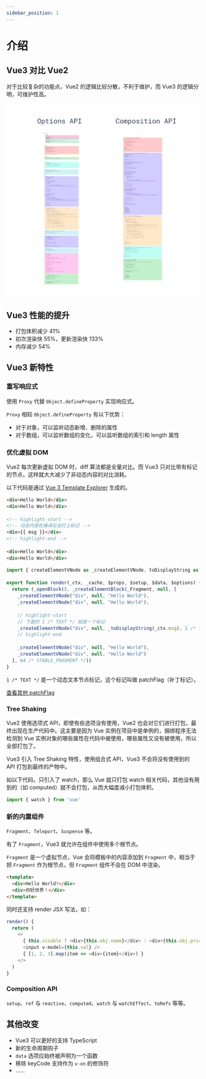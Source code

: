 ```yaml
---
sidebar_position: 1
---
```


# 介绍

## Vue3 对比 Vue2

对于比较复杂的功能点，Vue2 的逻辑比较分散，不利于维护，而 Vue3 的逻辑分明，可维护性高。

![img.png](img.png)

## Vue3 性能的提升

- 打包体积减少 41%
- 初次渲染快 55%，更新渲染快 133%
- 内存减少 54%

## Vue3 新特性

### 重写响应式

使用 `Proxy` 代替 `Object.defineProperty` 实现响应式。

`Proxy` 相较 `Object.defineProperty` 有以下优势：

- 对于对象，可以监听动态新增、删除的属性
- 对于数组，可以监听数组的变化，可以监听数组的索引和 length 属性

### 优化虚拟 DOM

Vue2 每次更新虚拟 DOM 时，diff 算法都是全量对比。而 Vue3 只对比带有标记的节点，这样就大大减少了非动态内容的对比消耗。

以下代码是通过 [Vue 3 Template Explorer](https://template-explorer.vuejs.org/) 生成的。

```html title="DOM 节点"
<div>Hello World</div>
<div>Hello World</div>

<!-- highlight-start -->
<!-- 动态内容在编译后会打上标记 -->
<div>{{ msg }}</div>
<!-- highlight-end -->

<div>Hello World</div>
<div>Hello World</div>
```

```js title="Vue3 编译后的 VDOM"
import { createElementVNode as _createElementVNode, toDisplayString as _toDisplayString, Fragment as _Fragment, openBlock as _openBlock, createElementBlock as _createElementBlock } from "vue"

export function render(_ctx, _cache, $props, $setup, $data, $options) {
  return (_openBlock(), _createElementBlock(_Fragment, null, [
    _createElementVNode("div", null, "Hello World"),
    _createElementVNode("div", null, "Hello World"),
    
    // highlight-start
    // 下面的 1 /* TEXT */ 就是一个标记
    _createElementVNode("div", null, _toDisplayString(_ctx.msg), 1 /* TEXT */),
    // highlight-end
    
    _createElementVNode("div", null, "Hello World"),
    _createElementVNode("div", null, "Hello World")
  ], 64 /* STABLE_FRAGMENT */))
}
```

`1 /* TEXT */` 是一个动态文本节点标记，这个标记叫做 patchFlag（补丁标记）。

[查看其他 patchFlag](https://github.com/vuejs/core/blob/main/packages/shared/src/patchFlags.ts)

### Tree Shaking

Vue2 使用选项式 API，即使有些选项没有使用，Vue2 也会对它们进行打包，最终出现在生产代码中。这主要是因为 Vue 实例在项目中是单例的，捆绑程序无法检测到 Vue 实例对象的哪些属性在代码中被使用，哪些属性又没有被使用，所以全部打包了。

Vue3 引入 Tree Shaking 特性，使用组合式 API，Vue3 不会将没有使用到的 API 打包到最终的产物中。

如以下代码，只引入了 watch，那么 Vue 就只打包 watch 相关代码，其他没有用到的（如 computed）就不会打包，从而大幅度减小打包体积。

```js
import { watch } from 'vue'
```

### 新的内置组件

`Fragment`、`Teleport`、`Suspense` 等。

有了 `Fragment`，Vue3 就允许在组件中使用多个根节点。

`Fragment` 是一个虚拟节点，Vue 会将模板中的内容添加到 `Fragment` 中，相当于把 `Fragment` 作为根节点，但 `Fragment` 组件不会在 DOM 中渲染。

```html
<template>
  <div>Hello World!</div>
  <div>你好世界！</div>
</template>
```

同时还支持 render JSX 写法，如：

```js
render() {
  return (
    <>
      { this.visable ? <div>{this.obj.name}</div> : <div>{this.obj.price}</div> }
      <input v-model={this.val} />
      { [1, 2, 3].map(item => <div>{item}</div>) }
    </>
  )
}
```

### Composition API

`setup`、`ref` 与 `reactive`、`computed`、`watch` 与 `watchEffect`、`toRefs` 等等。

## 其他改变

- Vue3 可以更好的支持 TypeScript
- 新的生命周期钩子
- `data` 选项应始终被声明为一个函数
- 移除 keyCode 支持作为 `v-on` 的修饰符
- ......
